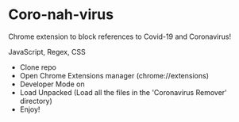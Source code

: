 # Coro-nah-virus

Chrome extension to block references to Covid-19 and Coronavirus! 

JavaScript, Regex, CSS


- Clone repo
- Open Chrome Extensions manager (chrome://extensions) 
- Developer Mode on
- Load Unpacked (Load all the files in the 'Coronavirus Remover' directory)
- Enjoy!
